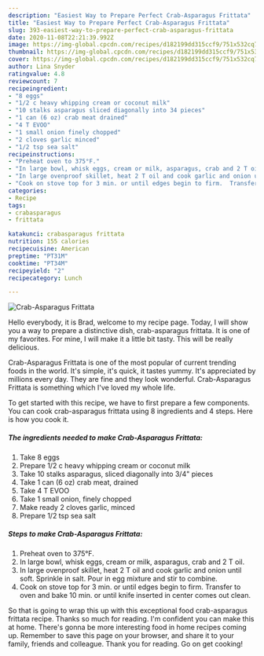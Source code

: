 ```yaml
---
description: "Easiest Way to Prepare Perfect Crab-Asparagus Frittata"
title: "Easiest Way to Prepare Perfect Crab-Asparagus Frittata"
slug: 393-easiest-way-to-prepare-perfect-crab-asparagus-frittata
date: 2020-11-08T22:21:39.992Z
image: https://img-global.cpcdn.com/recipes/d182199dd315ccf9/751x532cq70/crab-asparagus-frittata-recipe-main-photo.jpg
thumbnail: https://img-global.cpcdn.com/recipes/d182199dd315ccf9/751x532cq70/crab-asparagus-frittata-recipe-main-photo.jpg
cover: https://img-global.cpcdn.com/recipes/d182199dd315ccf9/751x532cq70/crab-asparagus-frittata-recipe-main-photo.jpg
author: Lina Snyder
ratingvalue: 4.8
reviewcount: 7
recipeingredient:
- "8 eggs"
- "1/2 c heavy whipping cream or coconut milk"
- "10 stalks asparagus sliced diagonally into 34 pieces"
- "1 can (6 oz) crab meat drained"
- "4 T EVOO"
- "1 small onion finely chopped"
- "2 cloves garlic minced"
- "1/2 tsp sea salt"
recipeinstructions:
- "Preheat oven to 375°F."
- "In large bowl, whisk eggs, cream or milk, asparagus, crab and 2 T oil."
- "In large ovenproof skillet, heat 2 T oil and cook garlic and onion until soft.  Sprinkle in salt.  Pour in egg mixture and stir to combine."
- "Cook on stove top for 3 min. or until edges begin to firm.  Transfer to oven and bake 10 min. or until knife inserted in center comes out clean."
categories:
- Recipe
tags:
- crabasparagus
- frittata

katakunci: crabasparagus frittata 
nutrition: 155 calories
recipecuisine: American
preptime: "PT31M"
cooktime: "PT34M"
recipeyield: "2"
recipecategory: Lunch

---
```



![Crab-Asparagus Frittata](https://img-global.cpcdn.com/recipes/d182199dd315ccf9/751x532cq70/crab-asparagus-frittata-recipe-main-photo.jpg)

Hello everybody, it is Brad, welcome to my recipe page. Today, I will show you a way to prepare a distinctive dish, crab-asparagus frittata. It is one of my favorites. For mine, I will make it a little bit tasty. This will be really delicious.

Crab-Asparagus Frittata is one of the most popular of current trending foods in the world. It's simple, it's quick, it tastes yummy. It's appreciated by millions every day. They are fine and they look wonderful. Crab-Asparagus Frittata is something which I've loved my whole life.




To get started with this recipe, we have to first prepare a few components. You can cook crab-asparagus frittata using 8 ingredients and 4 steps. Here is how you cook it.

<!--inarticleads1-->

##### The ingredients needed to make Crab-Asparagus Frittata:

1. Take 8 eggs
1. Prepare 1/2 c heavy whipping cream or coconut milk
1. Take 10 stalks asparagus, sliced diagonally into 3/4&#34; pieces
1. Take 1 can (6 oz) crab meat, drained
1. Take 4 T EVOO
1. Take 1 small onion, finely chopped
1. Make ready 2 cloves garlic, minced
1. Prepare 1/2 tsp sea salt




<!--inarticleads2-->

##### Steps to make Crab-Asparagus Frittata:

1. Preheat oven to 375°F.
1. In large bowl, whisk eggs, cream or milk, asparagus, crab and 2 T oil.
1. In large ovenproof skillet, heat 2 T oil and cook garlic and onion until soft.  Sprinkle in salt.  Pour in egg mixture and stir to combine.
1. Cook on stove top for 3 min. or until edges begin to firm.  Transfer to oven and bake 10 min. or until knife inserted in center comes out clean.




So that is going to wrap this up with this exceptional food crab-asparagus frittata recipe. Thanks so much for reading. I'm confident you can make this at home. There's gonna be more interesting food in home recipes coming up. Remember to save this page on your browser, and share it to your family, friends and colleague. Thank you for reading. Go on get cooking!
